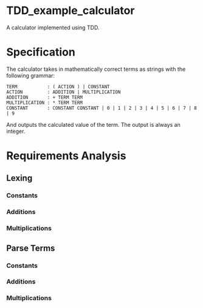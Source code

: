 # TDD_example_calculator

A calculator implemented using TDD.

# Specification

The calculator takes in mathematically correct terms as strings with the following grammar:

```
TERM           : ( ACTION ) | CONSTANT
ACTION         : ADDITION | MULTIPLICATION
ADDITION       : + TERM TERM
MULTIPLICATION : * TERM TERM
CONSTANT       : CONSTANT CONSTANT | 0 | 1 | 2 | 3 | 4 | 5 | 6 | 7 | 8 | 9
```

And outputs the calculated value of the term. The output is always an integer.

# Requirements Analysis

## Lexing

### Constants

### Additions

### Multiplications

## Parse Terms

### Constants

### Additions

### Multiplications

